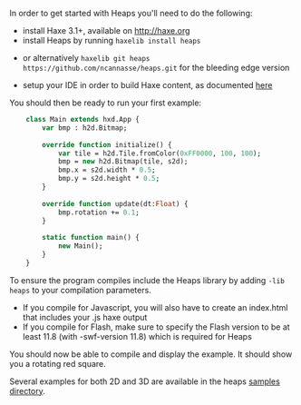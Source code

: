 In order to get started with Heaps you'll need to do the following:

* install Haxe 3.1+, available on http://haxe.org
* install Heaps by running `haxelib install heaps` 
 + or alternatively `haxelib git heaps https://github.com/ncannasse/heaps.git` for the bleeding edge version 
* setup your IDE in order to build Haxe content, as documented [here](http://haxe.org/doc/ide)

You should then be ready to run your first example:
```haxe
    class Main extends hxd.App {
        var bmp : h2d.Bitmap;
        
        override function initialize() {
            var tile = h2d.Tile.fromColor(0xFF0000, 100, 100);
            bmp = new h2d.Bitmap(tile, s2d);
            bmp.x = s2d.width * 0.5;
            bmp.y = s2d.height * 0.5;
        }
        
        override function update(dt:Float) {
            bmp.rotation += 0.1;
        }
        
        static function main() {
            new Main();
        }
    }
```
To ensure the program compiles include the Heaps library by adding `-lib heaps` to your compilation parameters.

* If you compile for Javascript, you will also have to create an index.html that includes your .js haxe output
* If you compile for Flash, make sure to specify the Flash version to be at least 11.8 (with -swf-version 11.8) which is required for Heaps

You should now be able to compile and display the example. It should show you a rotating red square.

Several examples for both 2D and 3D are available in the heaps [samples directory](https://github.com/ncannasse/heaps/tree/master/samples).